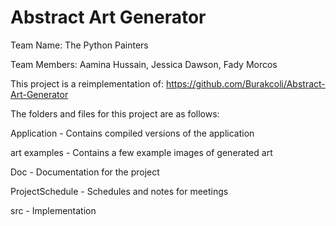 # Abstract Art Generator

Team Name: The Python Painters

Team Members: Aamina Hussain, Jessica Dawson, Fady Morcos


This project is a reimplementation of: https://github.com/Burakcoli/Abstract-Art-Generator

The folders and files for this project are as follows:

Application - Contains compiled versions of the application

art examples - Contains a few example images of generated art

Doc - Documentation for the project

ProjectSchedule - Schedules and notes for meetings

src - Implementation
